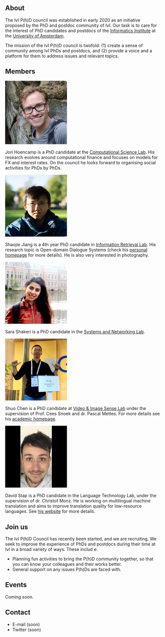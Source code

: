 
## About
The IvI P(h)D council was established in early 2020 as an initiative proposed by the PhD and postdoc community of IvI. Our task is to care for the interest of PhD candidates and postdocs of the [Informatics Institute](https://ivi.uva.nl) at the [University of Amsterdam](https://www.uva.nl).

The mission of the IvI P(h)D council is twofold: (1) create a sense of community among IvI PhDs and postdocs, and (2) provide a voice and a platform for them to address issues and relevant topics.

## Members
<img src="jori.jpg" alt="drawing" width="200"/>

Jori Hoencamp is a PhD candidate at the [Computational Science Lab](https://ivi.uva.nl/content/research-groups/computational-science/computational-science.html). His research evolves around computational finance and focuses on models for FX and interest rates. On the council he looks forward to organising social activities for PhDs by PhDs.

<img src="shaojie.jpg" alt="drawing" width="200"/>

Shaojie Jiang is a 4th year PhD candidate in [Information Retrieval Lab](https://ilps.science.uva.nl). His research topic is Open-domain Dialogue Systems (check his [personal homepage](https://shaojiejiang.github.io/) for more details). He is also very interested in photography.

<img src="sara.jpg" alt="drawing" width="200"/>

Sara Shakeri is a PhD candidate in the [Systems and Networking Lab](https://ivi.fnwi.uva.nl/sne/people/mns-people/).

<img src="shuo.jpg" alt="drawing" width="200"/>

Shuo Chen is a PhD candidate at [Video & Image Sense Lab](https://ivi.fnwi.uva.nl/vislab/) under the supervision of Prof. Cees Snoek and dr. Pascal Mettes. For more details see his [academic homepage](https://staff.fnwi.uva.nl/s.chen3/).

<img src="david.jpg" alt="drawing" width="200"/>

David Stap is a PhD candidate in the Language Technology Lab, under the supervision of dr. Christof Monz. He is working on multilingual machine translation and aims to improve translation quality for low-resource languages. See [his website](https://davidstap.github.io) for more details.

## Join us
The IvI P(h)D Council has recently been started, and we are recruiting. We seek to improve the experience of PhDs and postdocs during their time at IvI in a broad variety of ways. These includ  e:
- Planning fun activities to bring the P(h)D community together, so that you can know your colleagues and their works better.
- General support on any issues P(h)Ds are faced with.

## Events
Coming soon.

## Contact
- E-mail (soon)
- Twitter (soon)
